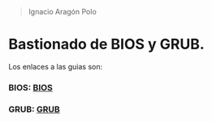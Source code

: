 >Ignacio Aragón Polo


# Bastionado de BIOS y GRUB.

Los enlaces a las guias son:

### BIOS: [BIOS](https://naxo1981.github.io/#0)

### GRUB: [GRUB]()

